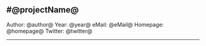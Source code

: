 #@projectName@
-------------------------

Author: @author@
Year: @year@
eMail: @eMail@
Homepage: @homepage@
Twitter: @twitter@

-------------------------